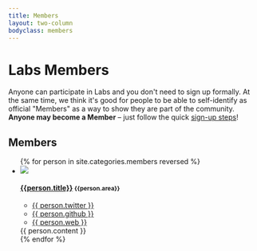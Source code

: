 ```yaml
---
title: Members
layout: two-column
bodyclass: members
---
```


# Labs Members

Anyone can participate in Labs and you don't need to sign up formally. At the same
time, we think it's good for people to be able to self-identify as official
"Members" as a way to show they are part of the community. **Anyone may
become a Member** &ndash; just follow the quick [sign-up steps][signup]!

[signup]: /members/signup/

## Members

<ul class="persons">
  {% for person in site.categories.members reversed %}
    <li class="person {% cycle 'odd', 'even' %}">
      <img class="photo" src="{{person.img}}">            
      <h4 class="name">
        <a href="{{person.username}}">{{person.title}}</a>
        <small class="area">{{person.area}}</small>
      </h4>
      <ul class="links">
        <li><a href="https://twitter.com/{{ person.twitter }}">
          <i class="icon-twitter"></i> {{ person.twitter }}</a></li>
        <li><a href="https://github.com/{{ person.github }}">
          <i class="icon-github"></i> {{ person.github }}</a></li>
        <li><a href="{{ person.web }}">
          <i class="icon-globe"></i> {{ person.web }}</a></li>
      </ul>
      <div class="excerpt">
        {{ person.content }} 
      </div>
    </li>
  {% endfor %}
</ul>

